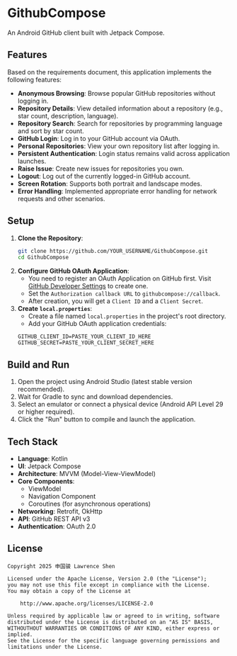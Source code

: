 # GithubCompose

An Android GitHub client built with Jetpack Compose.

## Features

Based on the requirements document, this application implements the following features:

*   **Anonymous Browsing**: Browse popular GitHub repositories without logging in.
*   **Repository Details**: View detailed information about a repository (e.g., star count, description, language).
*   **Repository Search**: Search for repositories by programming language and sort by star count.
*   **GitHub Login**: Log in to your GitHub account via OAuth.
*   **Personal Repositories**: View your own repository list after logging in.
*   **Persistent Authentication**: Login status remains valid across application launches.
*   **Raise Issue**: Create new issues for repositories you own.
*   **Logout**: Log out of the currently logged-in GitHub account.
*   **Screen Rotation**: Supports both portrait and landscape modes.
*   **Error Handling**: Implemented appropriate error handling for network requests and other scenarios.

## Setup

1.  **Clone the Repository**:
    ```bash
    git clone https://github.com/YOUR_USERNAME/GithubCompose.git
    cd GithubCompose
    ```
2.  **Configure GitHub OAuth Application**:
    *   You need to register an OAuth Application on GitHub first. Visit [GitHub Developer Settings](https://github.com/settings/developers) to create one.
    *   Set the `Authorization callback URL` to `githubcompose://callback`.
    *   After creation, you will get a `Client ID` and a `Client Secret`.
3.  **Create `local.properties`**:
    *   Create a file named `local.properties` in the project's root directory.
    *   Add your GitHub OAuth application credentials:
      ```properties
      GITHUB_CLIENT_ID=PASTE_YOUR_CLIENT_ID_HERE
      GITHUB_SECRET=PASTE_YOUR_CLIENT_SECRET_HERE
      ```

## Build and Run

1.  Open the project using Android Studio (latest stable version recommended).
2.  Wait for Gradle to sync and download dependencies.
3.  Select an emulator or connect a physical device (Android API Level 29 or higher required).
4.  Click the "Run" button to compile and launch the application.

## Tech Stack

*   **Language**: Kotlin
*   **UI**: Jetpack Compose
*   **Architecture**: MVVM (Model-View-ViewModel)
*   **Core Components**:
    *   ViewModel
    *   Navigation Component
    *   Coroutines (for asynchronous operations)
*   **Networking**: Retrofit, OkHttp
*   **API**: GitHub REST API v3
*   **Authentication**: OAuth 2.0

## License

```
Copyright 2025 申国骏 Lawrence Shen

Licensed under the Apache License, Version 2.0 (the "License");
you may not use this file except in compliance with the License.
You may obtain a copy of the License at

    http://www.apache.org/licenses/LICENSE-2.0

Unless required by applicable law or agreed to in writing, software
distributed under the License is distributed on an "AS IS" BASIS,
WITHOUTHOUT WARRANTIES OR CONDITIONS OF ANY KIND, either express or implied.
See the License for the specific language governing permissions and
limitations under the License.
```
